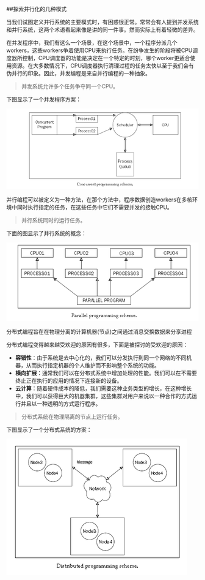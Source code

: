 ##探索并行化的几种模式

当我们试图定义并行系统的主要模式时，有困惑很正常。常常会有人提到并发系统和并行系统，这两个术语看起来像是讲的同一件事。然而实际上有着轻微的差异。

在并发程序中，我们有这么一个场景，在这个场景中，一个程序分派几个workers，这些workers争着使用CPU来执行任务。在纷争发生的阶段将被CPU调度器所控制，CPU调度器的功能是决定在一个特定的时刻，哪个worker更适合使用资源。在大多数情况下，CPU调度器执行清理过程的任务太快以至于我们会有伪并行的印象。因此，并发编程是来自并行编程的一种抽象。

> 并发系统允许多个任务争夺同一个CPU。

下图显示了一个并发程序方案：

![](https://github.com/Voidly/Img/blob/master/Parallel%20Programming%20with%20Python/Chapter%201/Concurrent%20programming%20scheme.png?raw=true)

并行编程可以被定义为一种方法，在那个方法中，程序数据创造workers在多核环境中同时执行指定的任务，在这些任务中它们不需要并发的接触CPU。

> 并行系统同时的运行任务。

下面的图显示了并行系统的概念：

![](https://github.com/Voidly/Img/blob/master/Parallel%20Programming%20with%20Python/Chapter%201/Parallel%20programming%20scheme.png?raw=true)

分布式编程旨在在物理分离的计算机器(节点)之间通过消息交换数据来分享进程

分布式编程变得越来越受欢迎的原因有很多，下面是被探讨的受欢迎的原因：

* **容错性**：由于系统是去中心化的，我们可以分发执行到同一个网络的不同机器，从而执行指定机器的个人维护而不影响整个系统的功能。
* **横向扩展**：通常我们可以在分布式系统中增加处理的性能。我们可以在不需要终止正在执行的应用的情况下连接新的设备。
* **云计算**：随着硬件成本的降低，我们需要这种业务类型的增长，在这种增长中，我们可以获得巨大的机器集群，这些集群对用户来说以一种合作的方式运行并且以一种透明的方式运行程序。

> 分布式系统在物理隔离的节点上运行任务。

下图显示了一个分布式系统的方案：

![](https://github.com/Voidly/Img/blob/master/Parallel%20Programming%20with%20Python/Chapter%201/Distributed%20programming%20scheme.png?raw=true)

